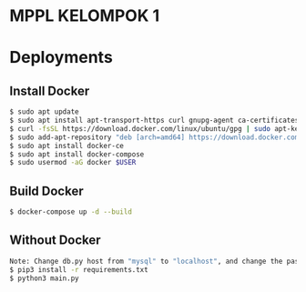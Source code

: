 # MPPL KELOMPOK 1

# Deployments

## Install Docker

```bash
$ sudo apt update
$ sudo apt install apt-transport-https curl gnupg-agent ca-certificates software-properties-common -y
$ curl -fsSL https://download.docker.com/linux/ubuntu/gpg | sudo apt-key add -
$ sudo add-apt-repository "deb [arch=amd64] https://download.docker.com/linux/ubuntu focal stable"
$ sudo apt install docker-ce
$ sudo apt install docker-compose
$ sudo usermod -aG docker $USER
```

## Build Docker

```bash
$ docker-compose up -d --build
```

## Without Docker
```bash
Note: Change db.py host from "mysql" to "localhost", and change the password also.
$ pip3 install -r requirements.txt
$ python3 main.py
```